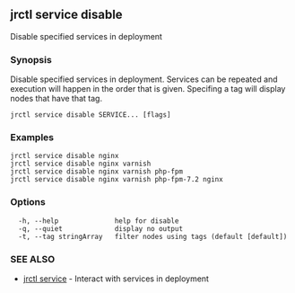 ## jrctl service disable

Disable specified services in deployment

### Synopsis

Disable specified services in deployment. Services can be repeated and execution
will happen in the order that is given. Specifing a tag will display nodes that
have that tag.

```
jrctl service disable SERVICE... [flags]
```

### Examples

```
jrctl service disable nginx
jrctl service disable nginx varnish
jrctl service disable nginx varnish php-fpm
jrctl service disable nginx varnish php-fpm-7.2 nginx
```

### Options

```
  -h, --help              help for disable
  -q, --quiet             display no output
  -t, --tag stringArray   filter nodes using tags (default [default])
```

### SEE ALSO

* [jrctl service](jrctl_service.md)	 - Interact with services in deployment

